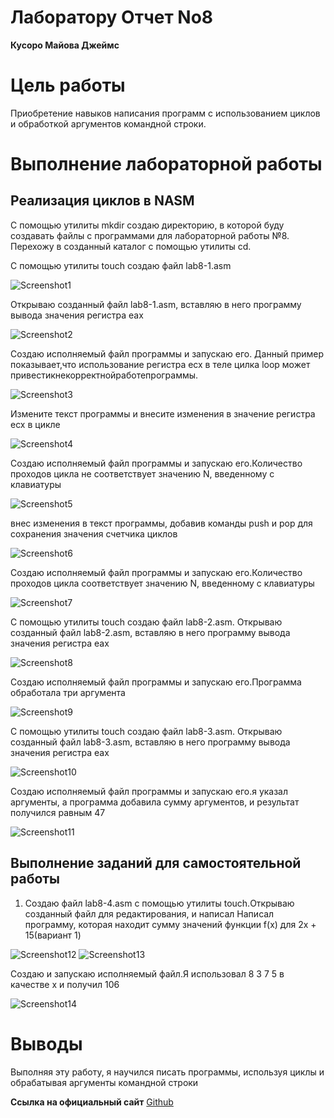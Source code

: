 # **Лаборатору Отчет No8**

**Кусоро Майова Джеймс**

# Цель работы

 Приобретение навыков написания программ с использованием циклов и обработкой аргументов командной строки.

# Выполнение лабораторной работы

## Реализация циклов в NASM

С помощью утилиты mkdir создаю директорию, в которой буду создавать файлы с программами для лабораторной 
работы №8. Перехожу в созданный каталог с помощью утилиты cd.

С помощью утилиты touch создаю файл lab8-1.asm

![Screenshot1](images/Screenshot1.png)

Открываю созданный файл lab8-1.asm, вставляю в него программу вывода значения регистра eax

![Screenshot2](images/Screenshot2.png)

Создаю исполняемый файл программы и запускаю его. Данный пример показывает,что использование регистра ecx в теле цилка loop может
привестикнекорректнойработепрограммы.

![Screenshot3](images/Screenshot3.png)

Измените текст программы и внесите изменения в значение регистра ecx в цикле

![Screenshot4](images/Screenshot4.png)

Создаю исполняемый файл программы и запускаю его.Количество проходов цикла не соответствует значению N, введенному с клавиатуры

![Screenshot5](images/Screenshot5.png)

внес изменения в текст программы, добавив команды push и pop для сохранения значения счетчика циклов

![Screenshot6](images/Screenshot6.png)

Создаю исполняемый файл программы и запускаю его.Количество проходов цикла соответствует значению N, введенному с клавиатуры

![Screenshot7](images/Screenshot7.png)

С помощью утилиты touch создаю файл lab8-2.asm. Открываю созданный файл lab8-2.asm, вставляю в него программу вывода значения регистра eax

![Screenshot8](images/Screenshot8.png)

Создаю исполняемый файл программы и запускаю его.Программа обработала три аргумента

![Screenshot9](images/Screenshot9.png)

С помощью утилиты touch создаю файл lab8-3.asm. Открываю созданный файл lab8-3.asm, вставляю в него программу вывода значения регистра eax

![Screenshot10](images/Screenshot10.png)

Создаю исполняемый файл программы и запускаю его.я указал аргументы, а программа добавила сумму аргументов, и результат получился равным 47

![Screenshot11](images/Screenshot11.png)

## Выполнение заданий для самостоятельной работы

1. Создаю файл lab8-4.asm с помощью утилиты touch.Открываю созданный файл для редактирования, и написал Написал программу, которая находит сумму значений функции f(x) для 2x + 15(вариант 1)

![Screenshot12](images/Screenshot12.png)
![Screenshot13](images/Screenshot13.png)

Создаю и запускаю исполняемый файл.Я использовал 8 3 7 5 в качестве x и получил 106

![Screenshot14](images/Screenshot14.png)

# Выводы

Выполняя эту работу, я научился писать программы, используя циклы и обрабатывая аргументы командной строки

**Ссылка на официальный сайт** [Github](https://github.com/Ushie47/Laboratory-work/tree/main/%D0%90%D1%80%D1%85%D0%B8%D1%82%D0%B5%D0%BA%D1%82%D1%83%D1%80%D0%B0%20%D0%BA%D0%BE%D0%BC%D0%BF%D1%8C%D1%8E%D1%82%D0%B5%D1%80%D0%B0/arch-pc/labs/lab08)
